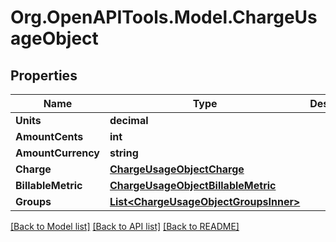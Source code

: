 # Org.OpenAPITools.Model.ChargeUsageObject

## Properties

Name | Type | Description | Notes
------------ | ------------- | ------------- | -------------
**Units** | **decimal** |  | 
**AmountCents** | **int** |  | 
**AmountCurrency** | **string** |  | 
**Charge** | [**ChargeUsageObjectCharge**](ChargeUsageObjectCharge.md) |  | 
**BillableMetric** | [**ChargeUsageObjectBillableMetric**](ChargeUsageObjectBillableMetric.md) |  | 
**Groups** | [**List&lt;ChargeUsageObjectGroupsInner&gt;**](ChargeUsageObjectGroupsInner.md) |  | 

[[Back to Model list]](../README.md#documentation-for-models) [[Back to API list]](../README.md#documentation-for-api-endpoints) [[Back to README]](../README.md)

